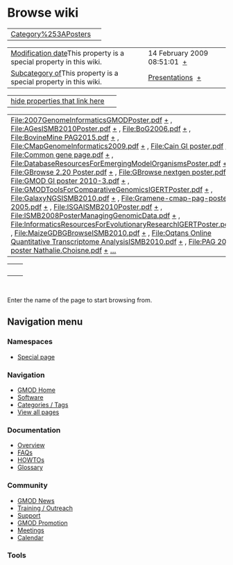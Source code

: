 



<span id="top"></span>




# <span dir="auto">Browse wiki</span>






|                                                               |     |
|---------------------------------------------------------------|-----|
| [Category%253APosters](/wiki/Category%253APosters "Category%253APosters") |     |

|  |  |
|----|----|
| <span class="smw-highlighter" data-type="1" state="inline" data-title="Property"><span class="smwbuiltin">[Modification date](/wiki/Property:Modification_date "Property:Modification date")</span><span class="smwttcontent">This property is a special property in this wiki.</span></span> | <span class="smwb-value">14 February 2009 08:51:01  <span class="smwsearch">[+](/wiki/Special%253ASearchByProperty/Modification-20date/14-20February-202009-2008:51:01 "Special%253ASearchByProperty/Modification-20date/14-20February-202009-2008:51:01")</span></span> |
| <span class="smw-highlighter" data-type="1" state="inline" data-title="Property"><span class="smwbuiltin">[Subcategory of](/wiki/Property:Subcategory_of "Property:Subcategory of")</span><span class="smwttcontent">This property is a special property in this wiki.</span></span> | <span class="smwb-value">[Presentations](/wiki/Category%253APresentations "Category%253APresentations")  <span class="smwsearch">[+](/wiki/Special%253ASearchByProperty/Subcategory-20of/Presentations "Special%253ASearchByProperty/Subcategory-20of/Presentations")</span></span> |

<span id="smw_browse_incoming"></span>

|  |  |
|----|----|
| [hide properties that link here](/mediawiki/index.php?title=Special:Browse&offset=0&dir=out&article=Category%253APosters)  |  |

|  |  |
|----|----|
| <span class="smwb-ivalue">[File:2007GenomeInformaticsGMODPoster.pdf](https://raw.githubusercontent.com/GMOD/gmod.github.io/main/mediawiki/images/2/28/2007GenomeInformaticsGMODPoster.pdf "File:2007GenomeInformaticsGMODPoster.pdf") <span class="smwbrowse">[+](/wiki/Special%253ABrowse/File:2007GenomeInformaticsGMODPoster.pdf "Special%253ABrowse/File:2007GenomeInformaticsGMODPoster.pdf")</span></span> , <span class="smwb-ivalue">[File:AGesISMB2010Poster.pdf](https://raw.githubusercontent.com/GMOD/gmod.github.io/main/mediawiki/images/1/14/AGesISMB2010Poster.pdf "File:AGesISMB2010Poster.pdf") <span class="smwbrowse">[+](/wiki/Special%253ABrowse/File:AGesISMB2010Poster.pdf "Special%253ABrowse/File:AGesISMB2010Poster.pdf")</span></span> , <span class="smwb-ivalue">[File:BoG2006.pdf](https://raw.githubusercontent.com/GMOD/gmod.github.io/main/mediawiki/images/d/d1/BoG2006.pdf "File:BoG2006.pdf") <span class="smwbrowse">[+](/wiki/Special%253ABrowse/File:BoG2006.pdf "Special%253ABrowse/File:BoG2006.pdf")</span></span> , <span class="smwb-ivalue">[File:BovineMine PAG2015.pdf](https://raw.githubusercontent.com/GMOD/gmod.github.io/main/mediawiki/images/0/09/BovineMine_PAG2015.pdf "File:BovineMine PAG2015.pdf") <span class="smwbrowse">[+](/wiki/Special%253ABrowse/File:BovineMine-20PAG2015.pdf "Special%253ABrowse/File:BovineMine-20PAG2015.pdf")</span></span> , <span class="smwb-ivalue">[File:CMapGenomeInformatics2009.pdf](https://raw.githubusercontent.com/GMOD/gmod.github.io/main/mediawiki/images/9/93/CMapGenomeInformatics2009.pdf "File:CMapGenomeInformatics2009.pdf") <span class="smwbrowse">[+](/wiki/Special%253ABrowse/File:CMapGenomeInformatics2009.pdf "Special%253ABrowse/File:CMapGenomeInformatics2009.pdf")</span></span> , <span class="smwb-ivalue">[File:Cain GI poster.pdf](https://raw.githubusercontent.com/GMOD/gmod.github.io/main/mediawiki/images/c/c4/Cain_GI_poster.pdf "File:Cain GI poster.pdf") <span class="smwbrowse">[+](/wiki/Special%253ABrowse/File:Cain-20GI-20poster.pdf "Special%253ABrowse/File:Cain-20GI-20poster.pdf")</span></span> , <span class="smwb-ivalue">[File:Common gene page.pdf](https://raw.githubusercontent.com/GMOD/gmod.github.io/main/mediawiki/images/8/8c/Common_gene_page.pdf "File:Common gene page.pdf") <span class="smwbrowse">[+](/wiki/Special%253ABrowse/File:Common-20gene-20page.pdf "Special%253ABrowse/File:Common-20gene-20page.pdf")</span></span> , <span class="smwb-ivalue">[File:DatabaseResourcesForEmergingModelOrganismsPoster.pdf](https://raw.githubusercontent.com/GMOD/gmod.github.io/main/mediawiki/images/2/21/DatabaseResourcesForEmergingModelOrganismsPoster.pdf "File:DatabaseResourcesForEmergingModelOrganismsPoster.pdf") <span class="smwbrowse">[+](/wiki/Special%253ABrowse/File:DatabaseResourcesForEmergingModelOrganismsPoster.pdf "Special%253ABrowse/File:DatabaseResourcesForEmergingModelOrganismsPoster.pdf")</span></span> , <span class="smwb-ivalue">[File:GBrowse 2.20 Poster.pdf](https://raw.githubusercontent.com/GMOD/gmod.github.io/main/mediawiki/images/3/37/GBrowse_2.20_Poster.pdf "File:GBrowse 2.20 Poster.pdf") <span class="smwbrowse">[+](/wiki/Special%253ABrowse/File:GBrowse-202.20-20Poster.pdf "Special%253ABrowse/File:GBrowse-202.20-20Poster.pdf")</span></span> , <span class="smwb-ivalue">[File:GBrowse nextgen poster.pdf](https://raw.githubusercontent.com/GMOD/gmod.github.io/main/mediawiki/images/3/30/GBrowse_nextgen_poster.pdf "File:GBrowse nextgen poster.pdf") <span class="smwbrowse">[+](/wiki/Special%253ABrowse/File:GBrowse-20nextgen-20poster.pdf "Special%253ABrowse/File:GBrowse-20nextgen-20poster.pdf")</span></span> , <span class="smwb-ivalue">[File:GMOD GI poster 2010-3.pdf](https://raw.githubusercontent.com/GMOD/gmod.github.io/main/mediawiki/images/a/a1/GMOD_GI_poster_2010-3.pdf "File:GMOD GI poster 2010-3.pdf") <span class="smwbrowse">[+](/wiki/Special%253ABrowse/File:GMOD-20GI-20poster-202010-2D3.pdf "Special%253ABrowse/File:GMOD-20GI-20poster-202010-2D3.pdf")</span></span> , <span class="smwb-ivalue">[File:GMODToolsForComparativeGenomicsIGERTPoster.pdf](https://raw.githubusercontent.com/GMOD/gmod.github.io/main/mediawiki/images/c/cf/GMODToolsForComparativeGenomicsIGERTPoster.pdf "File:GMODToolsForComparativeGenomicsIGERTPoster.pdf") <span class="smwbrowse">[+](/wiki/Special%253ABrowse/File:GMODToolsForComparativeGenomicsIGERTPoster.pdf "Special%253ABrowse/File:GMODToolsForComparativeGenomicsIGERTPoster.pdf")</span></span> , <span class="smwb-ivalue">[File:GalaxyNGSISMB2010.pdf](https://raw.githubusercontent.com/GMOD/gmod.github.io/main/mediawiki/images/3/31/GalaxyNGSISMB2010.pdf "File:GalaxyNGSISMB2010.pdf") <span class="smwbrowse">[+](/wiki/Special%253ABrowse/File:GalaxyNGSISMB2010.pdf "Special%253ABrowse/File:GalaxyNGSISMB2010.pdf")</span></span> , <span class="smwb-ivalue">[File:Gramene-cmap-pag-poster-2005.pdf](https://raw.githubusercontent.com/GMOD/gmod.github.io/main/mediawiki/images/1/1f/Gramene-cmap-pag-poster-2005.pdf "File:Gramene-cmap-pag-poster-2005.pdf") <span class="smwbrowse">[+](/wiki/Special%253ABrowse/File:Gramene-2Dcmap-2Dpag-2Dposter-2D2005.pdf "Special%253ABrowse/File:Gramene-2Dcmap-2Dpag-2Dposter-2D2005.pdf")</span></span> , <span class="smwb-ivalue">[File:ISGAISMB2010Poster.pdf](https://raw.githubusercontent.com/GMOD/gmod.github.io/main/mediawiki/images/7/7f/ISGAISMB2010Poster.pdf "File:ISGAISMB2010Poster.pdf") <span class="smwbrowse">[+](/wiki/Special%253ABrowse/File:ISGAISMB2010Poster.pdf "Special%253ABrowse/File:ISGAISMB2010Poster.pdf")</span></span> , <span class="smwb-ivalue">[File:ISMB2008PosterManagingGenomicData.pdf](https://raw.githubusercontent.com/GMOD/gmod.github.io/main/mediawiki/images/b/b3/ISMB2008PosterManagingGenomicData.pdf "File:ISMB2008PosterManagingGenomicData.pdf") <span class="smwbrowse">[+](/wiki/Special%253ABrowse/File:ISMB2008PosterManagingGenomicData.pdf "Special%253ABrowse/File:ISMB2008PosterManagingGenomicData.pdf")</span></span> , <span class="smwb-ivalue">[File:InformaticsResourcesForEvolutionaryResearchIGERTPoster.pdf](https://raw.githubusercontent.com/GMOD/gmod.github.io/main/mediawiki/images/8/84/InformaticsResourcesForEvolutionaryResearchIGERTPoster.pdf "File:InformaticsResourcesForEvolutionaryResearchIGERTPoster.pdf") <span class="smwbrowse">[+](/wiki/Special%253ABrowse/File:InformaticsResourcesForEvolutionaryResearchIGERTPoster.pdf "Special%253ABrowse/File:InformaticsResourcesForEvolutionaryResearchIGERTPoster.pdf")</span></span> , <span class="smwb-ivalue">[File:MaizeGDBGBrowseISMB2010.pdf](https://raw.githubusercontent.com/GMOD/gmod.github.io/main/mediawiki/images/7/75/MaizeGDBGBrowseISMB2010.pdf "File:MaizeGDBGBrowseISMB2010.pdf") <span class="smwbrowse">[+](/wiki/Special%253ABrowse/File:MaizeGDBGBrowseISMB2010.pdf "Special%253ABrowse/File:MaizeGDBGBrowseISMB2010.pdf")</span></span> , <span class="smwb-ivalue">[File:Oqtans Online Quantitative Transcriptome AnalysisISMB2010.pdf](https://raw.githubusercontent.com/GMOD/gmod.github.io/main/mediawiki/images/e/ec/Oqtans_Online_Quantitative_Transcriptome_AnalysisISMB2010.pdf "File:Oqtans Online Quantitative Transcriptome AnalysisISMB2010.pdf") <span class="smwbrowse">[+](/wiki/Special%253ABrowse/File:Oqtans-20Online-20Quantitative-20Transcriptome-20AnalysisISMB2010.pdf "Special%253ABrowse/File:Oqtans-20Online-20Quantitative-20Transcriptome-20AnalysisISMB2010.pdf")</span></span> , <span class="smwb-ivalue">[File:PAG 2011 poster Nathalie.Choisne.pdf](https://raw.githubusercontent.com/GMOD/gmod.github.io/main/mediawiki/images/8/89/PAG_2011_poster_Nathalie.Choisne.pdf "File:PAG 2011 poster Nathalie.Choisne.pdf") <span class="smwbrowse">[+](/wiki/Special%253ABrowse/File:PAG-202011-20poster-20Nathalie.Choisne.pdf "Special%253ABrowse/File:PAG-202011-20poster-20Nathalie.Choisne.pdf")</span></span> […](/mediawiki/index.php?title=Special%253ASearchByProperty&property=&value=Category%253APosters) | [Categories](/wiki/Special%253ACategories "Special%253ACategories") |

|     |     |
|-----|-----|
|     |     |

 

Enter the name of the page to start browsing from.  








## Navigation menu



### Namespaces

- <span id="ca-nstab-special">[Special
  page](/wiki/Special%253ABrowse/Category%253APosters "This is a special page, you cannot edit the page itself")</span>






### Navigation



- <span id="n-GMOD-Home">[GMOD Home](/wiki/Main_Page)</span>
- <span id="n-Software">[Software](/wiki/GMOD_Components)</span>
- <span id="n-Categories-.2F-Tags">[Categories /
  Tags](/wiki/Categories)</span>
- <span id="n-View-all-pages">[View all
  pages](/wiki/Special:AllPages)</span>




### Documentation



- <span id="n-Overview">[Overview](/wiki/Overview)</span>
- <span id="n-FAQs">[FAQs](/wiki/Category%253AFAQ)</span>
- <span id="n-HOWTOs">[HOWTOs](/wiki/Category%253AHOWTO)</span>
- <span id="n-Glossary">[Glossary](/wiki/Glossary)</span>




### Community



- <span id="n-GMOD-News">[GMOD News](/wiki/GMOD_News)</span>
- <span id="n-Training-.2F-Outreach">[Training /
  Outreach](/wiki/Training_and_Outreach)</span>
- <span id="n-Support">[Support](/wiki/Support)</span>
- <span id="n-GMOD-Promotion">[GMOD
  Promotion](/wiki/GMOD_Promotion)</span>
- <span id="n-Meetings">[Meetings](/wiki/Meetings)</span>
- <span id="n-Calendar">[Calendar](/wiki/Calendar)</span>




### Tools












<!-- -->




